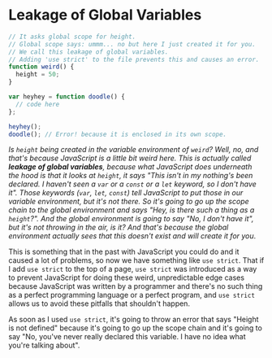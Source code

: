 # Leakage of Global Variables

```js
// It asks global scope for height.
// Global scope says: ummm... no but here I just created it for you.
// We call this leakage of global variables.
// Adding 'use strict' to the file prevents this and causes an error.
function weird() {
  height = 50;
}

var heyhey = function doodle() {
  // code here
};

heyhey();
doodle(); // Error! because it is enclosed in its own scope.
```

_Is `height` being created in the variable environment of `weird`? Well, no, and that's because JavaScript is a little bit weird here. This is actually called **leakage of global variables**, because what JavaScript does underneath the hood is that it looks at `height`, it says "This isn't in my nothing's been declared. I haven't seen a `var` or a `const` or a `let` keyword, so I don't have it". Those keywords (`var`, `let`, `const`) tell JavaScript to put those in our variable environment, but it's not there. So it's going to go up the scope chain to the global environment and says "Hey, is there such a thing as a `height`?". And the global environment is going to say "No, I don't have it", but it's not throwing in the air, is it? And that's because the global environment actually sees that this doesn't exist and will create it for you_.

This is something that in the past with JavaScript you could do and it caused a lot of problems, so now we have something like `use strict`. That if I add `use strict` to the top of a page, `use strict` was introduced as a way to prevent JavaScript for doing these weird, unpredictable edge cases because JavaScript was written by a programmer and there's no such thing as a perfect programming language or a perfect program, and `use strict` allows us to avoid these pitfalls that shouldn't happen.

As soon as I used `use strict`, it's going to throw an error that says "Height is not defined" because it's going to go up the scope chain and it's going to say "No, you've never really declared this variable. I have no idea what you're talking about".
